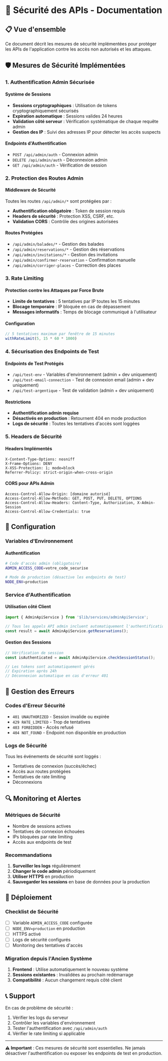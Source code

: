 # 🔐 Sécurité des APIs - Documentation

## 📋 Vue d'ensemble

Ce document décrit les mesures de sécurité implémentées pour protéger les APIs de l'application contre les accès non autorisés et les attaques.

## 🛡️ Mesures de Sécurité Implémentées

### 1. **Authentification Admin Sécurisée**

#### Système de Sessions
- **Sessions cryptographiques** : Utilisation de tokens cryptographiquement sécurisés
- **Expiration automatique** : Sessions valides 24 heures
- **Validation côté serveur** : Vérification systématique de chaque requête admin
- **Gestion des IP** : Suivi des adresses IP pour détecter les accès suspects

#### Endpoints d'Authentification
- `POST /api/admin/auth` - Connexion admin
- `DELETE /api/admin/auth` - Déconnexion admin  
- `GET /api/admin/auth` - Vérification de session

### 2. **Protection des Routes Admin**

#### Middleware de Sécurité
Toutes les routes `/api/admin/*` sont protégées par :
- **Authentification obligatoire** : Token de session requis
- **Headers de sécurité** : Protection XSS, CSRF, etc.
- **Validation CORS** : Contrôle des origines autorisées

#### Routes Protégées
- `/api/admin/balades/*` - Gestion des balades
- `/api/admin/reservations/*` - Gestion des réservations
- `/api/admin/invitations/*` - Gestion des invitations
- `/api/admin/confirmer-reservation` - Confirmation manuelle
- `/api/admin/corriger-places` - Correction des places

### 3. **Rate Limiting**

#### Protection contre les Attaques par Force Brute
- **Limite de tentatives** : 5 tentatives par IP toutes les 15 minutes
- **Blocage temporaire** : IP bloquée en cas de dépassement
- **Messages informatifs** : Temps de blocage communiqué à l'utilisateur

#### Configuration
```typescript
// 5 tentatives maximum par fenêtre de 15 minutes
withRateLimit(5, 15 * 60 * 1000)
```

### 4. **Sécurisation des Endpoints de Test**

#### Endpoints de Test Protégés
- `/api/test-env` - Variables d'environnement (admin + dev uniquement)
- `/api/test-email-connection` - Test de connexion email (admin + dev uniquement)
- `/api/test-argentique` - Test de validation (admin + dev uniquement)

#### Restrictions
- **Authentification admin requise**
- **Désactivés en production** : Retournent 404 en mode production
- **Logs de sécurité** : Toutes les tentatives d'accès sont loggées

### 5. **Headers de Sécurité**

#### Headers Implémentés
```http
X-Content-Type-Options: nosniff
X-Frame-Options: DENY
X-XSS-Protection: 1; mode=block
Referrer-Policy: strict-origin-when-cross-origin
```

#### CORS pour APIs Admin
```http
Access-Control-Allow-Origin: [domaine autorisé]
Access-Control-Allow-Methods: GET, POST, PUT, DELETE, OPTIONS
Access-Control-Allow-Headers: Content-Type, Authorization, X-Admin-Session
Access-Control-Allow-Credentials: true
```

## 🔧 Configuration

### Variables d'Environnement

#### Authentification
```bash
# Code d'accès admin (obligatoire)
ADMIN_ACCESS_CODE=votre_code_securise

# Mode de production (désactive les endpoints de test)
NODE_ENV=production
```

### Service d'Authentification

#### Utilisation côté Client
```typescript
import { AdminApiService } from '$lib/services/adminApiService';

// Tous les appels API admin incluent automatiquement l'authentification
const result = await AdminApiService.getReservations();
```

#### Gestion des Sessions
```typescript
// Vérification de session
const isAuthenticated = await AdminApiService.checkSessionStatus();

// Les tokens sont automatiquement gérés
// Expiration après 24h
// Déconnexion automatique en cas d'erreur 401
```

## 🚨 Gestion des Erreurs

### Codes d'Erreur Sécurité
- `401 UNAUTHORIZED` - Session invalide ou expirée
- `429 RATE_LIMITED` - Trop de tentatives
- `403 FORBIDDEN` - Accès refusé
- `404 NOT_FOUND` - Endpoint non disponible en production

### Logs de Sécurité
Tous les événements de sécurité sont loggés :
- Tentatives de connexion (succès/échec)
- Accès aux routes protégées
- Tentatives de rate limiting
- Déconnexions

## 🔍 Monitoring et Alertes

### Métriques de Sécurité
- Nombre de sessions actives
- Tentatives de connexion échouées
- IPs bloquées par rate limiting
- Accès aux endpoints de test

### Recommandations
1. **Surveiller les logs** régulièrement
2. **Changer le code admin** périodiquement
3. **Utiliser HTTPS** en production
4. **Sauvegarder les sessions** en base de données pour la production

## 🚀 Déploiement

### Checklist de Sécurité
- [ ] Variable `ADMIN_ACCESS_CODE` configurée
- [ ] `NODE_ENV=production` en production
- [ ] HTTPS activé
- [ ] Logs de sécurité configurés
- [ ] Monitoring des tentatives d'accès

### Migration depuis l'Ancien Système
1. **Frontend** : Utilise automatiquement le nouveau système
2. **Sessions existantes** : Invalidées au prochain redémarrage
3. **Compatibilité** : Aucun changement requis côté client

## 📞 Support

En cas de problème de sécurité :
1. Vérifier les logs du serveur
2. Contrôler les variables d'environnement
3. Tester l'authentification avec `/api/admin/auth`
4. Vérifier le rate limiting si applicable

---

**⚠️ Important** : Ces mesures de sécurité sont essentielles. Ne jamais désactiver l'authentification ou exposer les endpoints de test en production.
